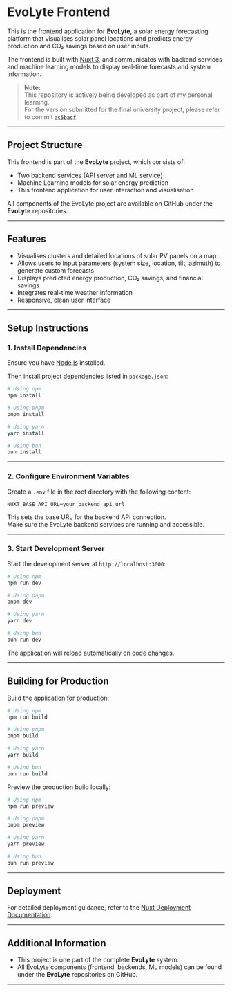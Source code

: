 # EvoLyte Frontend

This is the frontend application for **EvoLyte**, a solar energy forecasting platform that visualises solar panel locations and predicts energy production and CO₂ savings based on user inputs.

The frontend is built with [Nuxt 3](https://nuxt.com/), and communicates with backend services and machine learning models to display real-time forecasts and system information.

> **Note:**  
> This repository is actively being developed as part of my personal learning.  
> For the version submitted for the final university project, please refer to commit [`ac5bacf`](https://github.com/entl/evolyte-frontend/tree/ac5bacf168872ce0d4be5e91beac0a82bc0ca5aa).

---

## Project Structure

This frontend is part of the **EvoLyte** project, which consists of:
- Two backend services (API server and ML service)
- Machine Learning models for solar energy prediction
- This frontend application for user interaction and visualisation

All components of the EvoLyte project are available on GitHub under the **EvoLyte** repositories.

---

## Features

- Visualises clusters and detailed locations of solar PV panels on a map
- Allows users to input parameters (system size, location, tilt, azimuth) to generate custom forecasts
- Displays predicted energy production, CO₂ savings, and financial savings
- Integrates real-time weather information
- Responsive, clean user interface

---

## Setup Instructions

### 1. Install Dependencies

Ensure you have [Node.js](https://nodejs.org/) installed.

Then install project dependencies listed in `package.json`:

```bash
# Using npm
npm install

# Using pnpm
pnpm install

# Using yarn
yarn install

# Using bun
bun install
```

---

### 2. Configure Environment Variables

Create a `.env` file in the root directory with the following content:

```env
NUXT_BASE_API_URL=your_backend_api_url
```

This sets the base URL for the backend API connection.  
Make sure the EvoLyte backend services are running and accessible.

---

### 3. Start Development Server

Start the development server at `http://localhost:3000`:

```bash
# Using npm
npm run dev

# Using pnpm
pnpm dev

# Using yarn
yarn dev

# Using bun
bun run dev
```

The application will reload automatically on code changes.

---

## Building for Production

Build the application for production:

```bash
# Using npm
npm run build

# Using pnpm
pnpm build

# Using yarn
yarn build

# Using bun
bun run build
```

Preview the production build locally:

```bash
# Using npm
npm run preview

# Using pnpm
pnpm preview

# Using yarn
yarn preview

# Using bun
bun run preview
```

---

## Deployment

For detailed deployment guidance, refer to the [Nuxt Deployment Documentation](https://nuxt.com/docs/getting-started/deployment).

---

## Additional Information

- This project is one part of the complete **EvoLyte** system.
- All EvoLyte components (frontend, backends, ML models) can be found under the **EvoLyte** repositories on GitHub.

---
